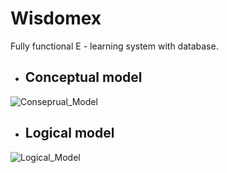 # Wisdomex
Fully functional E - learning system with database.

* ## Conceptual model 
 ![Conseprual_Model](https://user-images.githubusercontent.com/73387610/199709806-b896aaa6-00aa-474e-bc43-af300ddbd006.png)
 
* ## Logical model

![Logical_Model](https://user-images.githubusercontent.com/73387610/199710031-f39d1fc6-e7ed-47eb-b9d9-e87ce0f770a5.png)
